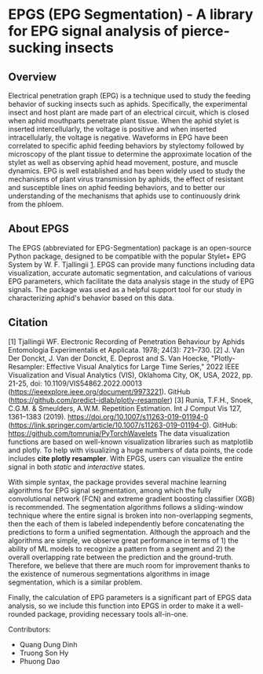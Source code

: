 # EPGS (EPG Segmentation) - A library for EPG signal analysis of pierce-sucking insects

## Overview
Electrical penetration graph (EPG) is a technique used to study the feeding behavior of sucking insects such as aphids. Specifically, the experimental insect and host plant are made part of an electrical circuit, which is closed when aphid mouthparts penetrate plant tissue. When the aphid stylet is inserted intercellularly, the voltage is positive and when inserted intracellularly, the voltage is negative. Waveforms in EPG have been correlated to specific aphid feeding behaviors by stylectomy followed by microscopy of the plant tissue to determine the approximate location of the stylet as well as observing aphid head movement, posture, and muscle dynamics. EPG is well established and has been widely used to study the mechanisms of plant virus transmission by aphids, the effect of resistant and susceptible lines on aphid feeding behaviors, and to better our understanding of the mechanisms that aphids use to continuously drink from the phloem.   

## About EPGS
The EPGS (abbreviated for EPG-Segmentation) package is an open-source Python package, designed to be compatible with the popular Stylet+ EPG System by W. F. Tjallingii [1](https://onlinelibrary.wiley.com/doi/10.1111/j.1570-7458.1978.tb02836.x). EPGS can provide many functions including data visualization, accurate automatic segmentation, and calculations of various EPG parameters, which facilitate the data analysis stage in the study of EPG signals. The package was used as a helpful support tool for our study in characterizing aphid's behavior based on this data. 

## Citation
[1] Tjallingii WF. Electronic Recording of Penetration Behaviour by Aphids Entomologia Experimentalis et Applicata. 1978; 24(3): 721–730.
[2] J. Van Der Donckt, J. Van der Donckt, E. Deprost and S. Van Hoecke, "Plotly-Resampler: Effective Visual Analytics for Large Time Series," 2022 IEEE Visualization and Visual Analytics (VIS), Oklahoma City, OK, USA, 2022, pp. 21-25, doi: 10.1109/VIS54862.2022.00013 (https://ieeexplore.ieee.org/document/9973221). GitHub (https://github.com/predict-idlab/plotly-resampler)
[3] Runia, T.F.H., Snoek, C.G.M. & Smeulders, A.W.M. Repetition Estimation. Int J Comput Vis 127, 1361–1383 (2019). https://doi.org/10.1007/s11263-019-01194-0 (https://link.springer.com/article/10.1007/s11263-019-01194-0). GitHub: https://github.com/tomrunia/PyTorchWavelets
The data visualization functions are based on well-known visualization libraries such as matplotlib and plotly. To help with visualizing a huge numbers of data points, the code includes **cite plotly resampler**. 
With EPGS, users can visualize the entire signal in both _static_ and _interactive_ states.

With simple syntax, the package provides several machine learning algorithms for EPG signal segmentation, among which the fully convolutional network (FCN) and extreme gradient boosting classifier (XGB) is recommended. The segmentation algorithms follows a sliding-window technique where the entire signal is broken into non-overlapping segments, then the each of them is labeled independently before concatenating the predictions to form a unified segmentation. Although the approach and the algorithms are simple, we observe great performance in terms of 1) the ability of ML models to recognize a pattern from a segment and 2) the overall overlapping rate between the prediction and the ground-truth. Therefore, we believe that there are much room for improvement thanks to the existence of numerous segmentations algorithms in image segmentation, which is a similar problem. 

Finally, the calculation of EPG parameters is a significant part of EPGS data analysis, so we include this function into EPGS in order to make it a well-rounded package, providing necessary tools all-in-one. 

Contributors:
* Quang Dung Dinh
* Truong Son Hy
* Phuong Dao
